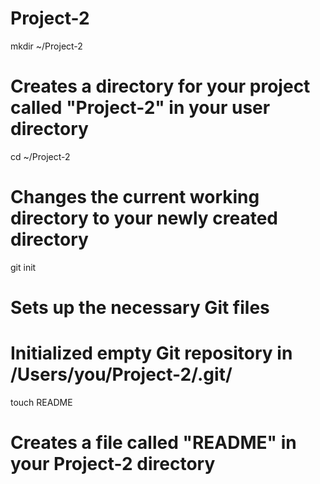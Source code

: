 Project-2
=========
mkdir ~/Project-2
# Creates a directory for your project called "Project-2" in your user directory


cd ~/Project-2
# Changes the current working directory to your newly created directory


git init
# Sets up the necessary Git files

# Initialized empty Git repository in /Users/you/Project-2/.git/

touch README
# Creates a file called "README" in your Project-2 directory